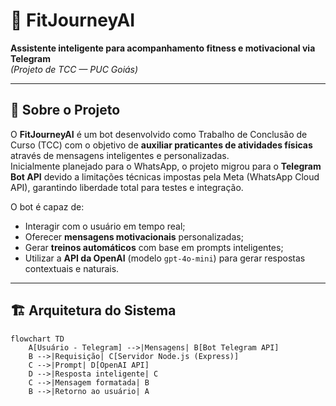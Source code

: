 # 🧠 FitJourneyAI

**Assistente inteligente para acompanhamento fitness e motivacional via Telegram**  
*(Projeto de TCC — PUC Goiás)*

---

## 📘 Sobre o Projeto

O **FitJourneyAI** é um bot desenvolvido como Trabalho de Conclusão de Curso (TCC) com o objetivo de **auxiliar praticantes de atividades físicas** através de mensagens inteligentes e personalizadas.  
Inicialmente planejado para o WhatsApp, o projeto migrou para o **Telegram Bot API** devido a limitações técnicas impostas pela Meta (WhatsApp Cloud API), garantindo liberdade total para testes e integração.

O bot é capaz de:
- Interagir com o usuário em tempo real;
- Oferecer **mensagens motivacionais** personalizadas;
- Gerar **treinos automáticos** com base em prompts inteligentes;
- Utilizar a **API da OpenAI** (modelo `gpt-4o-mini`) para gerar respostas contextuais e naturais.

---

## 🏗️ Arquitetura do Sistema

```mermaid
flowchart TD
    A[Usuário - Telegram] -->|Mensagens| B[Bot Telegram API]
    B -->|Requisição| C[Servidor Node.js (Express)]
    C -->|Prompt| D[OpenAI API]
    D -->|Resposta inteligente| C
    C -->|Mensagem formatada| B
    B -->|Retorno ao usuário| A
